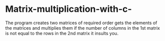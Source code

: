 # Matrix-multiplication-with-c-
The program creates two matrices of required order gets the elements of the matrices and multiplies them if the number of columns in the 1st matrix is not equal to the rows in the 2nd matrix it insults you.
